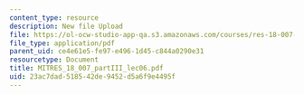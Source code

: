 ```yaml
---
content_type: resource
description: New file Upload
file: https://ol-ocw-studio-app-qa.s3.amazonaws.com/courses/res-18-007-calculus-revisited-multivariable-calculus-fall-2011/23ac7dad518542de9452d5a6f9e4495f_MITRES_18_007_partIII_lec06.pdf
file_type: application/pdf
parent_uid: ce4e61e5-fe97-e496-1d45-c844a0290e31
resourcetype: Document
title: MITRES_18_007_partIII_lec06.pdf
uid: 23ac7dad-5185-42de-9452-d5a6f9e4495f
---
```

